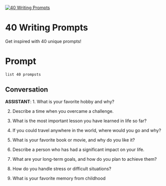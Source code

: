 
[![40 Writing Prompts](https://flow-prompt-covers.s3.us-west-1.amazonaws.com/icon/minimalist/mini_14.png)]()
# 40 Writing Prompts 
Get inspired with 40 unique prompts!

# Prompt

```
list 40 prompsts
```

## Conversation

**ASSISTANT**: 1. What is your favorite hobby and why?

2. Describe a time when you overcame a challenge.

3. What is the most important lesson you have learned in life so far?

4. If you could travel anywhere in the world, where would you go and why?

5. What is your favorite book or movie, and why do you like it?

6. Describe a person who has had a significant impact on your life.

7. What are your long-term goals, and how do you plan to achieve them?

8. How do you handle stress or difficult situations?

9. What is your favorite memory from childhood


